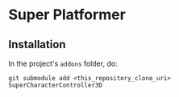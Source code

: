 # Super Platformer

## Installation

In the project's `addons` folder, do:
```
git submodule add <this_repository_clone_uri> SuperCharacterController3D
```
